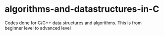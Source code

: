 # algorithms-and-datastructures-in-C
Codes done for C/C++ data structures and algorithms. This is from beginner level to advanced level
